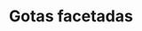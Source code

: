 ---
title: Gotas facetadas
date: 
draft: false

# descripcion
description : Aros espectaculares! En plata 925 y cristal Swarovski. Simplemente bellísimos.

materials: Plata 925

color: 

dimensions: Largo 4.5cm

code: 01-10-1003

type: "Aros"

categories: []

price: $11.530,00

price_eftvo: $9.800,00

# Images
# first image will be shown in the product page
images:
  # - image: "images/path_to_image"
  # La ubicacion de las imagenes es imagenes/Aros/Aros.Cristal Swarovski/01-10-1003-gotas-facetadas
  - image: "./images/aros/cristal_swarovski/01-10-1003-gotas-facetadas_a.jpg"
  - image: "./images/aros/cristal_swarovski/01-10-1003-gotas-facetadas_b.jpg"
  - image: "./images/aros/cristal_swarovski/01-10-1003-gotas-facetadas_c.jpg"
---
